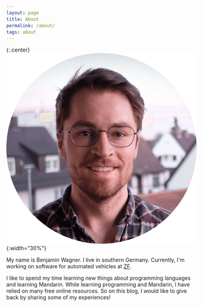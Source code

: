 ```yaml
---
layout: page
title: About
permalink: /about/
tags: about
---
```

{:.center}
![Benjamin Wagner](/images/about.png){:width="30%"}

My name is Benjamin Wagner. I live in southern Germany. Currently, I'm working on software for automated vehicles at [ZF](https://www.zf.com/mobile/en/homepage/homepage.html).

I like to spend my time learning new things about programming languages and learning Mandarin. 
While learning programming and Mandarin, I have relied on many free online resources. 
So on this blog, I would like to give back by sharing some of my experiences!
